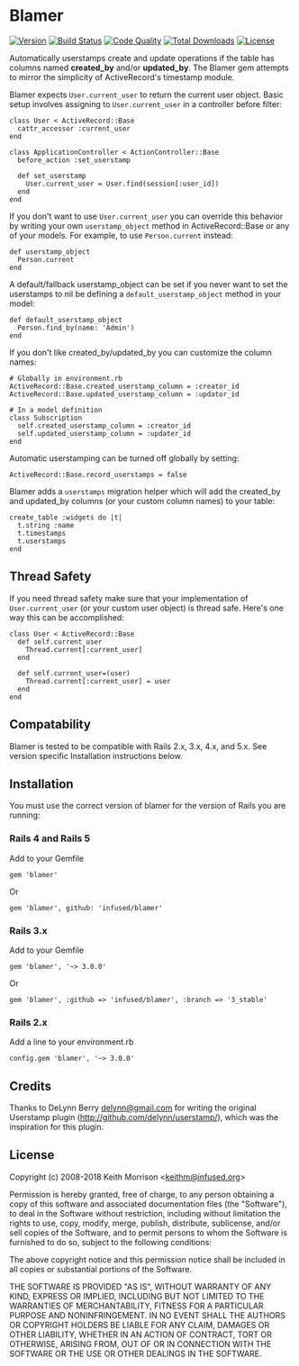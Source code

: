 # Blamer

[![Version](http://img.shields.io/gem/v/blamer.svg?style=flat)](https://rubygems.org/gems/blamer)
[![Build Status](http://img.shields.io/travis/infused/blamer/master.svg?style=flat)](http://travis-ci.org/infused/blamer)
[![Code Quality](http://img.shields.io/codeclimate/maintainability/infused/blamer.svg?style=flat)](https://codeclimate.com/github/infused/blamer)
[![Total Downloads](https://img.shields.io/gem/dt/blamer.svg)](https://rubygems.org/gems/blamer/)
[![License](https://img.shields.io/github/license/infused/blamer.svg)](https://github.com/infused/blamer)

Automatically userstamps create and update operations if the table has columns named **created_by** and/or **updated_by**.
The Blamer gem attempts to mirror the simplicity of ActiveRecord's timestamp module.

Blamer expects `User.current_user` to return the current user object. Basic setup involves assigning to `User.current_user` in a controller before filter:

    class User < ActiveRecord::Base
      cattr_accessor :current_user
    end

    class ApplicationController < ActionController::Base
      before_action :set_userstamp

      def set_userstamp
        User.current_user = User.find(session[:user_id])
      end
    end

If you don't want to use `User.current_user` you can override this behavior by writing your own `userstamp_object` method in ActiveRecord::Base or any of your models. For example, to use `Person.current` instead:

    def userstamp_object
      Person.current
    end

A default/fallback userstamp_object can be set if you never want to set the userstamps to nil be defining a `default_userstamp_object` method in your model:

    def default_userstamp_object
      Person.find_by(name: 'Admin')
    end

If you don't like created_by/updated_by you can customize the column names:

    # Globally in environment.rb
    ActiveRecord::Base.created_userstamp_column = :creator_id
    ActiveRecord::Base.updated_userstamp_column = :updator_id

    # In a model definition
    class Subscription
      self.created_userstamp_column = :creator_id
      self.updated_userstamp_column = :updater_id
    end

Automatic userstamping can be turned off globally by setting:

    ActiveRecord::Base.record_userstamps = false

Blamer adds a `userstamps` migration helper which will add the created_by and updated_by columns (or your custom column names) to your table:

    create_table :widgets do |t|
      t.string :name
      t.timestamps
      t.userstamps
    end

## Thread Safety

If you need thread safety make sure that your implementation of `User.current_user` (or your custom user object) is thread safe.  Here's one way this can be accomplished:

    class User < ActiveRecord::Base
      def self.current_user
        Thread.current[:current_user]
      end

      def self.current_user=(user)
        Thread.current[:current_user] = user
      end
    end

## Compatability

Blamer is tested to be compatible with Rails 2.x, 3.x, 4.x, and 5.x. See version specific Installation
instructions below.

## Installation

You must use the correct version of blamer for the version of Rails you are running:

### Rails 4 and Rails 5

Add to your Gemfile

    gem 'blamer'

Or

    gem 'blamer', github: 'infused/blamer'

### Rails 3.x

Add to your Gemfile

    gem 'blamer', '~> 3.0.0'

Or

    gem 'blamer', :github => 'infused/blamer', :branch => '3_stable'

### Rails 2.x

Add a line to your environment.rb

    config.gem 'blamer', '~> 3.0.0'

## Credits

Thanks to DeLynn Berry <delynn@gmail.com> for writing the original Userstamp plugin
(http://github.com/delynn/userstamp/), which was the inspiration for this plugin.

## License

Copyright (c) 2008-2018 Keith Morrison <<keithm@infused.org>>

Permission is hereby granted, free of charge, to any person
obtaining a copy of this software and associated documentation
files (the "Software"), to deal in the Software without
restriction, including without limitation the rights to use,
copy, modify, merge, publish, distribute, sublicense, and/or sell
copies of the Software, and to permit persons to whom the
Software is furnished to do so, subject to the following
conditions:

The above copyright notice and this permission notice shall be
included in all copies or substantial portions of the Software.

THE SOFTWARE IS PROVIDED "AS IS", WITHOUT WARRANTY OF ANY KIND,
EXPRESS OR IMPLIED, INCLUDING BUT NOT LIMITED TO THE WARRANTIES
OF MERCHANTABILITY, FITNESS FOR A PARTICULAR PURPOSE AND
NONINFRINGEMENT. IN NO EVENT SHALL THE AUTHORS OR COPYRIGHT
HOLDERS BE LIABLE FOR ANY CLAIM, DAMAGES OR OTHER LIABILITY,
WHETHER IN AN ACTION OF CONTRACT, TORT OR OTHERWISE, ARISING
FROM, OUT OF OR IN CONNECTION WITH THE SOFTWARE OR THE USE OR
OTHER DEALINGS IN THE SOFTWARE.
